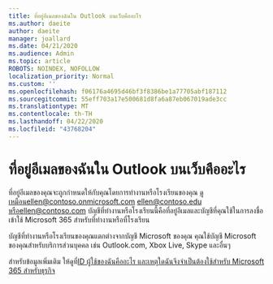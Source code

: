 ```yaml
---
title: ที่อยู่อีเมลของฉันใน Outlook บนเว็บคืออะไร
ms.author: daeite
author: daeite
manager: joallard
ms.date: 04/21/2020
ms.audience: Admin
ms.topic: article
ROBOTS: NOINDEX, NOFOLLOW
localization_priority: Normal
ms.custom: ''
ms.openlocfilehash: f06176a4695d46bf3f8386be1a77705abf187112
ms.sourcegitcommit: 55eff703a17e500681d8fa6a87eb067019ade3cc
ms.translationtype: MT
ms.contentlocale: th-TH
ms.lasthandoff: 04/22/2020
ms.locfileid: "43768204"
---
```

# <a name="what-is-my-email-address-in-outlook-on-the-web"></a>ที่อยู่อีเมลของฉันใน Outlook บนเว็บคืออะไร

ที่อยู่อีเมลของคุณจะถูกกําหนดให้กับคุณโดยการทํางานหรือโรงเรียนของคุณ ดูเหมือนellen@contoso.onmicrosoft.com ellen@contoso.edu หรือellen@contoso.com บัญชีที่ทํางานหรือโรงเรียนนี้คือที่อยู่อีเมลและบัญชีที่คุณใช้ในการลงชื่อเข้าใช้ Microsoft 365 สําหรับที่ทํางานหรือที่โรงเรียน

บัญชีที่ทํางานหรือโรงเรียนของคุณแตกต่างจากบัญชี Microsoft ของคุณ คุณใช้บัญชี Microsoft ของคุณสําหรับบริการส่วนบุคคล เช่น Outlook.com, Xbox Live, Skype และอื่นๆ

สําหรับข้อมูลเพิ่มเติม ให้ดูที่[ID ผู้ใช้ของฉันคืออะไร และเหตุใดฉันจึงจําเป็นต้องใช้สําหรับ Microsoft 365 สําหรับธุรกิจ](https://support.office.com/article/37da662b-5da6-4b56-a091-2731b2ecc8b4)